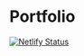 # Portfolio

[![Netlify Status](https://api.netlify.com/api/v1/badges/86912762-1cd0-4808-88c6-81256208781c/deploy-status)](https://app.netlify.com/sites/joycewambui/deploys)
